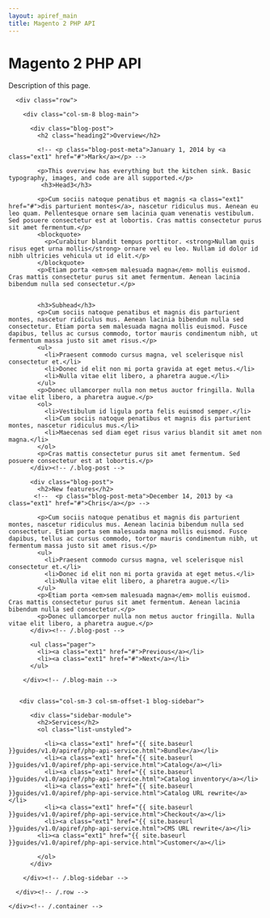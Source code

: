 ```yaml
---
layout: apiref_main
title: Magento 2 PHP API
---
```

 
 <div class="container">
   <h1 class="heading1">Magento 2 PHP API</h1>
        <p>Description of this page.</p>
      </div>

      <div class="row">

        <div class="col-sm-8 blog-main">

          <div class="blog-post">
            <h2 class="heading2">Overview</h2>

            <!-- <p class="blog-post-meta">January 1, 2014 by <a class="ext1" href="#">Mark</a></p> -->

            <p>This overview has everything but the kitchen sink. Basic typography, images, and code are all supported.</p>
             <h3>Head3</h3>

            <p>Cum sociis natoque penatibus et magnis <a class="ext1" href="#">dis parturient montes</a>, nascetur ridiculus mus. Aenean eu leo quam. Pellentesque ornare sem lacinia quam venenatis vestibulum. Sed posuere consectetur est at lobortis. Cras mattis consectetur purus sit amet fermentum.</p>
            <blockquote>
              <p>Curabitur blandit tempus porttitor. <strong>Nullam quis risus eget urna mollis</strong> ornare vel eu leo. Nullam id dolor id nibh ultricies vehicula ut id elit.</p>
            </blockquote>
            <p>Etiam porta <em>sem malesuada magna</em> mollis euismod. Cras mattis consectetur purus sit amet fermentum. Aenean lacinia bibendum nulla sed consectetur.</p>
           

            <h3>Subhead</h3>
            <p>Cum sociis natoque penatibus et magnis dis parturient montes, nascetur ridiculus mus. Aenean lacinia bibendum nulla sed consectetur. Etiam porta sem malesuada magna mollis euismod. Fusce dapibus, tellus ac cursus commodo, tortor mauris condimentum nibh, ut fermentum massa justo sit amet risus.</p>
            <ul>
              <li>Praesent commodo cursus magna, vel scelerisque nisl consectetur et.</li>
              <li>Donec id elit non mi porta gravida at eget metus.</li>
              <li>Nulla vitae elit libero, a pharetra augue.</li>
            </ul>
            <p>Donec ullamcorper nulla non metus auctor fringilla. Nulla vitae elit libero, a pharetra augue.</p>
            <ol>
              <li>Vestibulum id ligula porta felis euismod semper.</li>
              <li>Cum sociis natoque penatibus et magnis dis parturient montes, nascetur ridiculus mus.</li>
              <li>Maecenas sed diam eget risus varius blandit sit amet non magna.</li>
            </ol>
            <p>Cras mattis consectetur purus sit amet fermentum. Sed posuere consectetur est at lobortis.</p>
          </div><!-- /.blog-post -->

          <div class="blog-post">
            <h2>New features</h2>
           <!--  <p class="blog-post-meta">December 14, 2013 by <a class="ext1" href="#">Chris</a></p> -->

            <p>Cum sociis natoque penatibus et magnis dis parturient montes, nascetur ridiculus mus. Aenean lacinia bibendum nulla sed consectetur. Etiam porta sem malesuada magna mollis euismod. Fusce dapibus, tellus ac cursus commodo, tortor mauris condimentum nibh, ut fermentum massa justo sit amet risus.</p>
            <ul>
              <li>Praesent commodo cursus magna, vel scelerisque nisl consectetur et.</li>
              <li>Donec id elit non mi porta gravida at eget metus.</li>
              <li>Nulla vitae elit libero, a pharetra augue.</li>
            </ul>
            <p>Etiam porta <em>sem malesuada magna</em> mollis euismod. Cras mattis consectetur purus sit amet fermentum. Aenean lacinia bibendum nulla sed consectetur.</p>
            <p>Donec ullamcorper nulla non metus auctor fringilla. Nulla vitae elit libero, a pharetra augue.</p>
          </div><!-- /.blog-post -->

          <ul class="pager">
            <li><a class="ext1" href="#">Previous</a></li>
            <li><a class="ext1" href="#">Next</a></li>
          </ul>

        </div><!-- /.blog-main -->


       <div class="col-sm-3 col-sm-offset-1 blog-sidebar">
         
          <div class="sidebar-module">
            <h2>Services</h2>
            <ol class="list-unstyled">
             
              <li><a class="ext1" href="{{ site.baseurl }}guides/v1.0/apiref/php-api-service.html">Bundle</a></li>
              <li><a class="ext1" href="{{ site.baseurl }}guides/v1.0/apiref/php-api-service.html">Catalog</a></li>
              <li><a class="ext1" href="{{ site.baseurl }}guides/v1.0/apiref/php-api-service.html">Catalog inventory</a></li>
              <li><a class="ext1" href="{{ site.baseurl }}guides/v1.0/apiref/php-api-service.html">Catalog URL rewrite</a></li>
              <li><a class="ext1" href="{{ site.baseurl }}guides/v1.0/apiref/php-api-service.html">Checkout</a></li>
              <li><a class="ext1" href="{{ site.baseurl }}guides/v1.0/apiref/php-api-service.html">CMS URL rewrite</a></li>
            <li><a class="ext1" href="{{ site.baseurl }}guides/v1.0/apiref/php-api-service.html">Customer</a></li>
       
            </ol>
          </div>
         
        </div><!-- /.blog-sidebar -->

      </div><!-- /.row -->

    </div><!-- /.container -->


